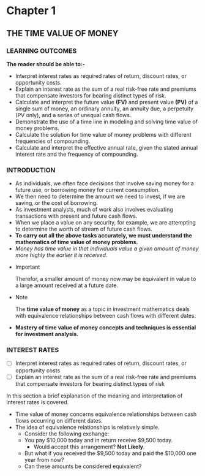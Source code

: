 # Chapter 1

## THE TIME VALUE OF MONEY

### LEARNING OUTCOMES

**The reader should be able to:-**

- Interpret interest rates as required rates of return, discount rates, or opportunity costs.
- Explain an interest rate as the sum of a real risk-free rate and premiums that compensate investors for bearing distinct types of risk.
- Calculate and interpret the future value **(FV)** and present value **(PV)** of a single sum of money, an ordinary annuity, an annuity due, a perpetuity (PV only), and a series of unequal cash flows.
- Demonstrate the use of a time line in modeling and solving time value of money problems.
- Calculate the solution for time value of money problems with different frequencies of compounding.
- Calculate and interpret the effective annual rate, given the stated annual interest rate and the frequency of compounding.

### INTRODUCTION

- As individuals, we often face decisions that involve saving money for a future use, or borrowing money for current consumption.
- We then need to determine the amount we need to invest, if we are saving, or the cost of borrowing.
- As investment analysts, much of work also involves evaluating transactions with present and future cash flows.
- When we place a value on any security, for example, we are attempting to determine the worth of stream of future cash flows.
- **To carry out all the above tasks accurately, we must understand the mathematics of time value of money problems.**
- _Money has time value in that individuals value a given amount of money more highly the earlier it is received._
- > [!IMPORTANT]
  > Therefor, a smaller amount of money now may be equivalent in value to a large amount received at a future date.
- > [!NOTE]
  > The **time value of money** as a topic in investment mathematics deals with equivalence relationships between cash flows with different dates.
- **Mastery of time value of money concepts and techniques is essential for investment analysis.**

### INTEREST RATES

- [ ] Interpret interest rates as required rates of return, discount rates, or opportunity costs
- [ ] Explain an interest rate as the sum of a real risk-free rate and premiums that compensate investors for bearing distinct types of risk

In this section a brief explanation of the meaning and interpretation of interest rates is covered.

- Time value of money concerns equivalence relationships between cash flows occurring on different dates.
- The idea of equivalence relationships is relatively simple.
  - Consider the following exchange:
  - You pay \$10,000 today and in return receive \$9,500 today.
    - Would accept this arrangement? **Not Likely**.
  - But what if you received the \$9,500 today and paid the \$10,000 one year from now?
  - Can these amounts be considered equivalent?
